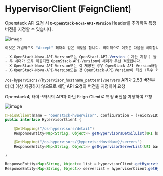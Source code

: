 # HypervisorClient (FeignClient)

Openstack API 요청 시 **`X-OpenStack-Nova-API-Version`** Header를 추가하여 특정 버전을 지정할 수 있습니다. 

![image](https://user-images.githubusercontent.com/74949294/185025867-6fbd4d2d-7039-4bd8-970c-6df991b8a462.png)

```java
이것은 개념적으로 "Accept" 헤더와 같은 역할을 합니다. 의미적으로 이것은 다음을 의미합니다.

- X-OpenStack-Nova-API-Version또는 OpenStack-API-Version ( 계산 지정 ) 둘 다 제공되지 않으면 지원되는 최소 마이크로 버전이 지정된 것처럼 작동합니다.
- 두 헤더가 모두 제공되면 OpenStack-API-Version이 헤더가 우선 적용됩니다.
- X-OpenStack-Nova-API-Version또는 이 제공된 경우 OpenStack-API-Version해당 마이크로 버전의 API로 응답합니다. 지원되는 마이크로 버전 범위를 벗어나면 406 Not Acceptable을 반환합니다.
- X-OpenStack-Nova-API-Version또는 값 OpenStack-API-Version이 최신 (특수 키워드)인 경우 최대값이 지정된 것처럼 작동합니다.
```

`/os-hypervisors/{hypervisor_hostname_pattern}/servers` API가 2.53 버전부터 더 이상 제공하지 않으므로 해당 API 요청의 버전을 지정하여 요청

Openstack4j 라이브러리의 API가 아닌 Feign Client로 특정 버전을 지정하여 요청.

![image](https://user-images.githubusercontent.com/74949294/185025934-ff959b74-a43a-461a-a2c9-e727e70537a1.png)

```java
@FeignClient(name = "openstack-hypervisor", configuration = {FeignSSLDisableConfig.class})
public interface HypervisorClient {

    @GetMapping("/os-hypervisors/detail")
    ResponseEntity<Map<String, Object>> getHypervisorsDetailList(URI baseUrl, @RequestHeader("X-Auth-Token") String token, @RequestHeader("X-OpenStack-Nova-API-Version") String novaApiVersion);

    @GetMapping("/os-hypervisors/{hypervisorHostName}/servers")
    ResponseEntity<Map<String, Object>> getHypervisorServerList(URI baseUrl, @RequestHeader("X-Auth-Token") String token, @RequestHeader("X-OpenStack-Nova-API-Version") String novaApiVersion, @PathVariable String hypervisorHostName);

}
```

```java
ResponseEntity<Map<String, Object>> list = hypervisorClient.getHypervisorsDetailList(uri, osClient.getToken().getId(), "2.46");
ResponseEntity<Map<String, Object>> serverList = hypervisorClient.getHypervisorServerList(uri, osClient.getToken().getId(), "2.46", "redhat03");
```
